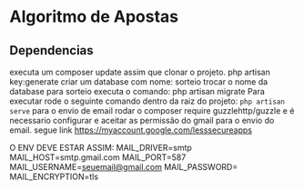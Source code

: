 # Algoritmo de Apostas

## Dependencias
executa um composer update assim que clonar o projeto.
php artisan key:generate
criar um database com nome: sorteio
trocar o nome da database para sorteio
executa o comando: php artisan migrate
Para executar rode o seguinte comando dentro da raiz do projeto: ```php artisan serve```
para o envio de email rodar o composer require guzzlehttp/guzzle
e é necessario configurar e aceitar as permissão do gmail para o envio do email. segue link
https://myaccount.google.com/lesssecureapps

O ENV DEVE ESTAR ASSIM:
MAIL_DRIVER=smtp
MAIL_HOST=smtp.gmail.com
MAIL_PORT=587
MAIL_USERNAME=seuemail@gmail.com
MAIL_PASSWORD=
MAIL_ENCRYPTION=tls
